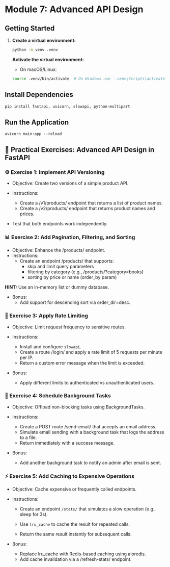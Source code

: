 # Module 7: Advanced API Design

## Getting Started
1. **Create a virtual environment:**
    ```bash
    python -m venv .venv
    ```
    
    **Activate the virtual environment:**
    - On macOS/Linux:
    ```bash
    source .venv/bin/activate  # On Windows use `.venv\Scripts\activate`
    ```

## Install Dependencies
   ```bash
   pip install fastapi, uvicorn, slowapi, python-multipart
   ```      

## Run the Application
   ```
   uvicorn main:app --reload
   ```


## 🧪 Practical Exercises: Advanced API Design in FastAPI

### ⚙️ Exercise 1: Implement API Versioning
- Objective: Create two versions of a simple product API.

- Instructions:
  - Create a /v1/products/ endpoint that returns a list of product names.
  - Create a /v2/products/ endpoint that returns product names and prices.
- Test that both endpoints work independently.



### 📊 Exercise 2: Add Pagination, Filtering, and Sorting
- Objective: Enhance the /products/ endpoint.
- Instructions:
  - Create an endpoint /products/ that supports:
    - skip and limit query parameters
    - filtering by category (e.g., /products/?category=books)
    - sorting by price or name (order_by param)

**HINT:** Use an in-memory list or dummy database.

- Bonus:
  - Add support for descending sort via order_dir=desc.

### 🚦 Exercise 3: Apply Rate Limiting
- Objective: Limit request frequency to sensitive routes.
- Instructions:
  - Install and configure `slowapi`.
  - Create a route /login/ and apply a rate limit of 5 requests per minute per IP.
  - Return a custom error message when the limit is exceeded.

- Bonus:
    - Apply different limits to authenticated vs unauthenticated users.

### 🧵 Exercise 4: Schedule Background Tasks
- Objective: Offload non-blocking tasks using BackgroundTasks.
- Instructions:
    - Create a POST route /send-email/ that accepts an email address.
    - Simulate email sending with a background task that logs the address to a file.
    - Return immediately with a success message.

- Bonus:
  - Add another background task to notify an admin after email is sent.

### ⚡ Exercise 5: Add Caching to Expensive Operations
- Objective: Cache expensive or frequently called endpoints.
- Instructions:
  - Create an endpoint `/stats/` that simulates a slow operation (e.g., sleep for 3s).
  - Use `lru_cache` to cache the result for repeated calls.

  - Return the same result instantly for subsequent calls.

- Bonus:
  - Replace lru_cache with Redis-based caching using aioredis.
  - Add cache invalidation via a /refresh-stats/ endpoint.